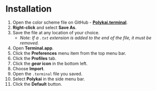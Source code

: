 # Installation

1. Open the color scheme file on GitHub - **[Polykai.terminal](https://raw.githubusercontent.com/adamgraham/polykai/master/Terminal.app/Polykai.terminal)**.
2. **Right-click** and select **Save As**.
3. Save the file at any location of your choice.
    - *Note: If a `.txt` extension is added to the end of the file, it must be removed.*
4. Open **Terminal.app**.
5. Click the **Preferences** menu item from the top menu bar.
6. Click the **Profiles** tab.
7. Click the ***gear* icon** in the bottom left.
8. Choose **Import**.
9. Open the `.terminal` file you saved.
10. Select **Polykai** in the side menu bar.
11. Click the **Default** button.
